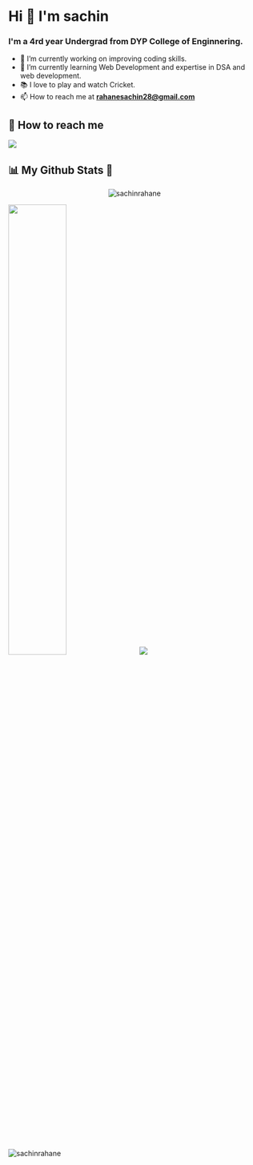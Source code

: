 # Hi 👋 I'm sachin

### I'm a 4rd year Undergrad from DYP College of Enginnering.

- 🔭 I’m currently working on improving coding skills.
- 🌱 I’m currently learning Web Development and expertise in DSA and web development.
- 📚 I love to play and watch Cricket.
- 📫 How to reach me at **rahanesachin28@gmail.com**

## 🤙 How to reach me

<p>
 
  
  <a href="https://www.linkedin.com/in/sachin-rahane-95496b198/" rel="nofollow">
    <img src="https://img.shields.io/badge/LinkedIn-blue?style=for-the-badge&logo=linkedin&labelcolor=blue" style="max-width: 100%;">
  </a>
</p>

## 📊 <strong> My Github Stats 🚀 </strong>

<p align="center">
  <img src="https://komarev.com/ghpvc/?username=Sachin-1234567&color=green&color=green" alt="sachinrahane" /> 
</p>
<p>
  <img width=48% src="https://github-readme-stats.vercel.app/api?username=Sachin-1234567&show_icons=true&theme=radical" /> &nbsp &nbsp
  <img width-48% src="https://github-readme-stats.vercel.app/api/top-langs/?username=Sachin-1234567&layout&theme=radical" />
</p>

 <p>
    <img align="center" src="https://github-readme-streak-stats.herokuapp.com/?user=Sachin-1234567&show_icons=true&theme=radical" alt="sachinrahane" />
</p>
  
